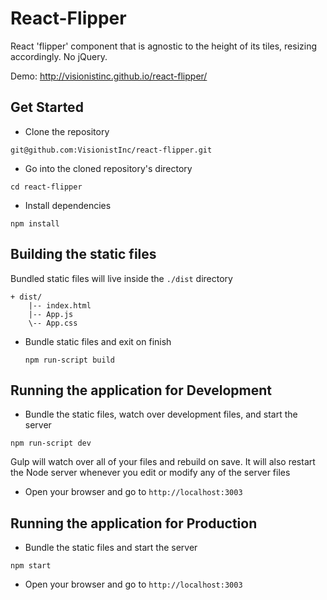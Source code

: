 
# React-Flipper

React 'flipper' component that is agnostic to the height of its tiles, resizing accordingly. No jQuery.

Demo: http://visionistinc.github.io/react-flipper/

## Get Started
* Clone the repository
```
git@github.com:VisionistInc/react-flipper.git
```

* Go into the cloned repository's directory
```
cd react-flipper
```

* Install dependencies
```
npm install
```

## Building the static files
Bundled static files will live inside the ```./dist``` directory
```
+ dist/
    |-- index.html
    |-- App.js
    \-- App.css
```

- Bundle static files and exit on finish

  ```
  npm run-script build
  ```

## Running the application for Development
- Bundle the static files, watch over development files, and start the server
```
npm run-script dev
```
Gulp will watch over all of your files and rebuild on save. It will also restart the Node server whenever you edit or modify any of the server files

- Open your browser and go to ```http://localhost:3003```

## Running the application for Production
- Bundle the static files and start the server
```
npm start
```

- Open your browser and go to ```http://localhost:3003```
